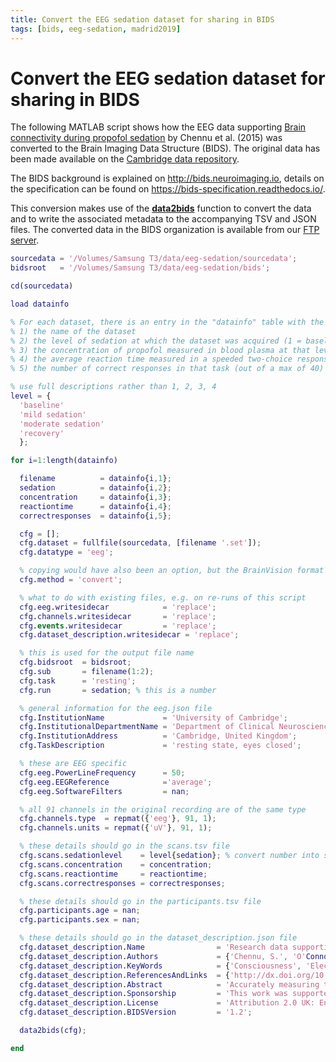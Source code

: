 ```yaml
---
title: Convert the EEG sedation dataset for sharing in BIDS
tags: [bids, eeg-sedation, madrid2019]
---
```


# Convert the EEG sedation dataset for sharing in BIDS

The following MATLAB script shows how the EEG data supporting [Brain connectivity during propofol sedation](https://doi.org/10.1371/journal.pcbi.1004669)
by Chennu et al. (2015) was converted to the Brain Imaging Data Structure (BIDS). The original data has been made available on the [Cambridge data repository](https://www.repository.cam.ac.uk/handle/1810/252736).

The BIDS background is explained on <http://bids.neuroimaging.io>, details on the specification can be found on <https://bids-specification.readthedocs.io/>.

This conversion makes use of the **[data2bids](https://github.com/fieldtrip/fieldtrip/blob/release/data2bids.m)** function to convert the data and to write the associated metadata to the accompanying TSV and JSON files. The converted data in the BIDS organization is available from our [FTP server](ftp://ftp.fieldtriptoolbox.org/pub/fieldtrip/workshop/madrid2019/extra/complete_resting_data/).

```` matlab
sourcedata = '/Volumes/Samsung T3/data/eeg-sedation/sourcedata';
bidsroot   = '/Volumes/Samsung T3/data/eeg-sedation/bids';

cd(sourcedata)

load datainfo

% For each dataset, there is an entry in the "datainfo" table with the following content
% 1) the name of the dataset
% 2) the level of sedation at which the dataset was acquired (1 = baseline, 2 = mild sedation, 3 = moderate sedation, 4 = recovery)
% 3) the concentration of propofol measured in blood plasma at that level (in microgram/litre)
% 4) the average reaction time measured in a speeded two-choice response task administered at that level (in milliseconds)
% 5) the number of correct responses in that task (out of a max of 40)

% use full descriptions rather than 1, 2, 3, 4
level = {
  'baseline'
  'mild sedation'
  'moderate sedation'
  'recovery'
  };

for i=1:length(datainfo)

  filename          = datainfo{i,1};
  sedation          = datainfo{i,2};
  concentration     = datainfo{i,3};
  reactiontime      = datainfo{i,4};
  correctresponses  = datainfo{i,5};

  cfg = [];
  cfg.dataset = fullfile(sourcedata, [filename '.set']);
  cfg.datatype = 'eeg';

  % copying would have also been an option, but the BrainVision format is more widely supported
  cfg.method = 'convert';

  % what to do with existing files, e.g. on re-runs of this script
  cfg.eeg.writesidecar            = 'replace';
  cfg.channels.writesidecar       = 'replace';
  cfg.events.writesidecar         = 'replace';
  cfg.dataset_description.writesidecar = 'replace';

  % this is used for the output file name
  cfg.bidsroot  = bidsroot;
  cfg.sub       = filename(1:2);
  cfg.task      = 'resting';
  cfg.run       = sedation; % this is a number

  % general information for the eeg.json file
  cfg.InstitutionName             = 'University of Cambridge';
  cfg.InstitutionalDepartmentName = 'Department of Clinical Neurosciences';
  cfg.InstitutionAddress          = 'Cambridge, United Kingdom';
  cfg.TaskDescription             = 'resting state, eyes closed';

  % these are EEG specific
  cfg.eeg.PowerLineFrequency      = 50;
  cfg.eeg.EEGReference            ='average';
  cfg.eeg.SoftwareFilters         = nan;

  % all 91 channels in the original recording are of the same type
  cfg.channels.type  = repmat({'eeg'}, 91, 1);
  cfg.channels.units = repmat({'uV'}, 91, 1);

  % these details should go in the scans.tsv file
  cfg.scans.sedationlevel    = level{sedation}; % convert number into string
  cfg.scans.concentration    = concentration;
  cfg.scans.reactiontime     = reactiontime;
  cfg.scans.correctresponses = correctresponses;

  % these details should go in the participants.tsv file
  cfg.participants.age = nan;
  cfg.participants.sex = nan;

  % these details should go in the dataset_description.json file
  cfg.dataset_description.Name                = 'Research data supporting ''Brain connectivity during propofol sedation''';
  cfg.dataset_description.Authors             = {'Chennu, S.', 'O'Connor, S.', 'Adapa, R.', 'Menon, D. K.', 'Bekinschtein, T. A.'};
  cfg.dataset_description.KeyWords            = {'Consciousness', 'Electroencephalography', 'Sedation', 'Propofol', 'Brain Connectivity'};
  cfg.dataset_description.ReferencesAndLinks  = {'http://dx.doi.org/10.1371/journal.pcbi.1004669', 'https://www.repository.cam.ac.uk/handle/1810/252736'};
  cfg.dataset_description.Abstract            = 'Accurately measuring the neural correlates of consciousness is a grand challenge for neuroscience. Despite theoretical advances, developing reliable brain measures to track the loss of reportable consciousness during sedation is hampered by significant individual variability in susceptibility to anaesthetics. We addressed this challenge using high-density electroencephalography to characterise changes in brain networks during propofol sedation. Assessments of spectral connectivity networks before, during and after sedation were combined with measurements of behavioural responsiveness and drug concentrations in blood. Strikingly, we found that participants who had weaker alpha band networks at baseline were more likely to become unresponsive during sedation, despite registering similar levels of drug in blood. In contrast, phase-amplitude coupling between slow and alpha oscillations correlated with drug concentrations in blood. Our findings highlight novel markers that prognosticate individual differences in susceptibility to propofol and track drug exposure. These advances could inform accurate drug titration and brain state monitoring during anaesthesia.';
  cfg.dataset_description.Sponsorship         = 'This work was supported by grants from the James S. McDonnell Foundation, the Wellcome Trust [WT093811MA to TAB], and the British Oxygen Professorship from the Royal College of Anaesthetists [to DKM]. The research was also supported by the NIHR Brain Injury Healthcare Technology Co-operative based at Cambridge University Hospitals NHS Foundation Trust and University of Cambridge. The views expressed are those of the authors and not necessarily those of the UK National Health Service, the NIHR or the UK Department of Health. The funders had no role in study design, data collection and analysis, decision to publish, or preparation of the manuscript.';
  cfg.dataset_description.License             = 'Attribution 2.0 UK: England & Wales, see http://creativecommons.org/licenses/by/2.0/uk/';
  cfg.dataset_description.BIDSVersion         = '1.2';

  data2bids(cfg);

end

````
